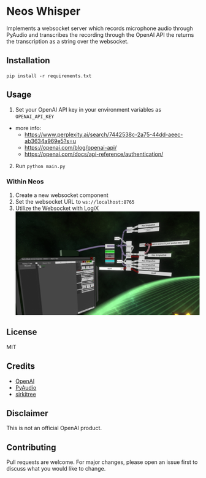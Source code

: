 # Neos Whisper
Implements a websocket server which records microphone audio through PyAudio and transcribes the recording through the OpenAI API the returns the transcription as a string over the websocket.

## Installation
`pip install -r requirements.txt`

## Usage
1. Set your OpenAI API key in your environment variables as `OPENAI_API_KEY`
  * more info: 
    * https://www.perplexity.ai/search/7442538c-2a75-44dd-aeec-ab3634a969e5?s=u
    * https://openai.com/blog/openai-api/
    * https://openai.com/docs/api-reference/authentication/
2. Run `python main.py`

### Within Neos
1. Create a new websocket component
2. Set the websocket URL to `ws://localhost:8765`
3. Utilize the Websocket with LogiX
 ![logix screenshot](./2023-04-10%2018.55.42.jpg)


## License
MIT

## Credits
- [OpenAI](https://openai.com/)
- [PyAudio](https://people.csail.mit.edu/hubert/pyaudio/)
- [sirkitree](https://sirkitree.net/)

## Disclaimer
This is not an official OpenAI product.

## Contributing
Pull requests are welcome. For major changes, please open an issue first to discuss what you would like to change.

